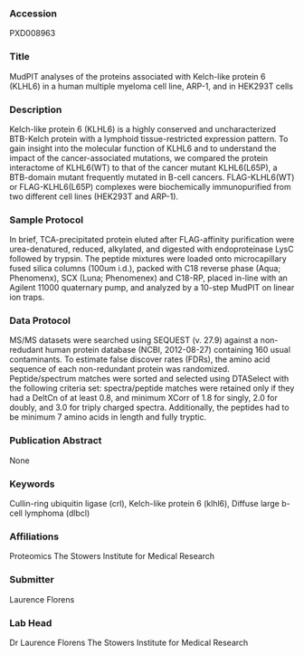 ### Accession
PXD008963

### Title
MudPIT analyses of the proteins associated with Kelch-like protein 6 (KLHL6) in a human multiple myeloma cell line, ARP-1, and in HEK293T cells

### Description
Kelch-like protein 6 (KLHL6) is a highly conserved and uncharacterized BTB-Kelch protein with a lymphoid tissue-restricted expression pattern. To gain insight into the molecular function of KLHL6 and to understand the impact of the cancer-associated mutations, we compared the protein interactome of KLHL6(WT) to that of the cancer mutant KLHL6(L65P), a BTB-domain mutant frequently mutated in B-cell cancers. FLAG-KLHL6(WT) or FLAG-KLHL6(L65P) complexes were biochemically immunopurified from two different cell lines (HEK293T and ARP-1).

### Sample Protocol
In brief, TCA-precipitated protein eluted after FLAG-affinity purification were urea-denatured, reduced, alkylated, and digested with endoproteinase LysC followed by trypsin. The peptide mixtures were loaded onto microcapillary fused silica columns (100um i.d.), packed with C18 reverse phase (Aqua; Phenomenx), SCX (Luna; Phenomenex) and C18-RP, placed in-line with an Agilent 11000 quaternary pump, and analyzed by a 10-step MudPIT on linear ion traps.

### Data Protocol
MS/MS datasets were searched using SEQUEST (v. 27.9) against a non-redudant human protein database (NCBI, 2012-08-27) containing 160 usual contaminants. To estimate false discover rates (FDRs), the amino acid sequence of each non-redundant protein was randomized.  Peptide/spectrum matches were sorted and selected using DTASelect with the following criteria set: spectra/peptide matches were retained only if they had a DeltCn of at least 0.8, and minimum XCorr of 1.8 for singly, 2.0 for doubly, and 3.0 for triply charged spectra. Additionally, the peptides had to be minimum 7 amino acids in length and fully tryptic.

### Publication Abstract
None

### Keywords
Cullin-ring ubiquitin ligase (crl), Kelch-like protein 6 (klhl6), Diffuse large b-cell lymphoma (dlbcl)

### Affiliations
Proteomics
The Stowers Institute for Medical Research

### Submitter
Laurence Florens

### Lab Head
Dr Laurence Florens
The Stowers Institute for Medical Research


